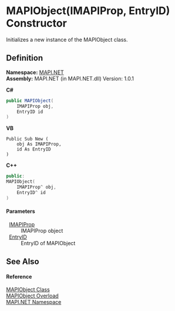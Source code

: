 # MAPIObject(IMAPIProp, EntryID) Constructor


Initializes a new instance of the MAPIObject class.



## Definition
**Namespace:** <a href="N_MAPI_NET.md">MAPI.NET</a>  
**Assembly:** MAPI.NET (in MAPI.NET.dll) Version: 1.0.1

**C#**
``` C#
public MAPIObject(
	IMAPIProp obj,
	EntryID id
)
```
**VB**
``` VB
Public Sub New ( 
	obj As IMAPIProp,
	id As EntryID
)
```
**C++**
``` C++
public:
MAPIObject(
	IMAPIProp^ obj, 
	EntryID^ id
)
```



#### Parameters
<dl><dt>  <a href="T_MAPI_NET_IMAPIProp.md">IMAPIProp</a></dt><dd>IMAPIProp object</dd><dt>  <a href="T_MAPI_NET_EntryID.md">EntryID</a></dt><dd>EntryID of MAPIObject</dd></dl>

## See Also


#### Reference
<a href="T_MAPI_NET_MAPIObject.md">MAPIObject Class</a>  
<a href="Overload_MAPI_NET_MAPIObject__ctor.md">MAPIObject Overload</a>  
<a href="N_MAPI_NET.md">MAPI.NET Namespace</a>  
